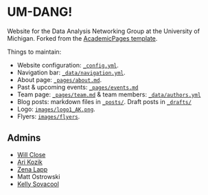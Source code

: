 # UM-DANG!

Website for the Data Analysis Networking Group at the University of Michigan.
Forked from the [AcademicPages template](https://github.com/academicpages/academicpages.github.io).

Things to maintain:
- Website configuration: [`_config.yml`](_config.yml).
- Navigation bar: [`_data/navigation.yml`](navigation.yml).
- About page: [`_pages/about.md`](_pages/about.md).
- Past & upcoming events: [`_pages/events.md`](_pages/events.md)
- Team page: [`_pages/team.md`](_pages/team.md) & team members: [`_data/authors.yml`](_data/authors.yml)
- Blog posts: markdown files in [`_posts/`](_posts/). Draft posts in [`_drafts/`](_drafts/)
- Logo: [`images/logo1_AK.png`](images/logo1_AK.png).
- Flyers: [`images/flyers`](images/flyers).

## Admins

* [Will Close](https://github.com/wclose)
* [Ari Kozik](https://github.com/aj-kozik)
* [Zena Lapp](https://github.com/zmml)
* Matt Ostrowski
* [Kelly Sovacool](https://github.com/kelly-sovacool)
